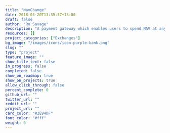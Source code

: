 ```yaml
---
title: "NavChange"
date: 2018-03-20T13:35:57+13:00
draft: false
author: "Ro Savage"
description: "A payment gateway which enables users to spend NAV at any business which accepts any currency supported by NavChange."
resources: []
project_categories: ["Exchanges"]
bg_image: "/images/icons/icon-purple-bank.png"
slug: ""
type: "project"
feature_image: ""
show_title_text: false
in_progress: false
completed: false
show_on_roadmap: true
show_on_projects: true
allow_click_through: false
percent_complete: 0
github_url: ""
twitter_url: ""
reddit_url: ""
project_url: ""
card_color: "#2E94DF"
font_color: "#fff"
weight: 0
---
```

